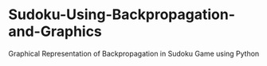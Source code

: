 # Sudoku-Using-Backpropagation-and-Graphics
Graphical Representation of Backpropagation in Sudoku Game using Python
